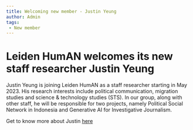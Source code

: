 ```yaml
---
title: Welcoming new member - Justin Yeung
author: Admin
tags:
 - New member
---
```

# Leiden HumAN welcomes its new staff researcher Justin Yeung

Justin Yeung is joining Leiden HumAN as a staff researcher starting in May 2023. His research interests include political communication, migration studies and science & technology studies (STS). In our group, along with other staff, he will be responsible for two projects, namely Political Social Network in Indonesia and Generative AI for Investigative Journalism. 

Get to know more about Justin [here](/members/Justin-Yeung.md)
